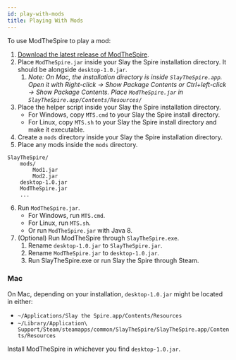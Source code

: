 ```yaml
---
id: play-with-mods
title: Playing With Mods
---
```


To use ModTheSpire to play a mod:

1. [Download the latest release of ModTheSpire](https://github.com/kiooeht/ModTheSpire/releases/latest).
1. Place `ModTheSpire.jar` inside your Slay the Spire installation directory. It should be alongside `desktop-1.0.jar`.
    1. *Note: On Mac, the installation directory is inside `SlayTheSpire.app`. Open it with Right-click -> Show Package Contents or Ctrl+left-click -> Show Package Contents. Place `ModTheSpire.jar` in `SlayTheSpire.app/Contents/Resources/`*
1. Place the helper script inside your Slay the Spire installation directory.
    * For Windows, copy `MTS.cmd` to your Slay the Spire install directory.
    * For Linux, copy `MTS.sh` to your Slay the Spire install directory and make it executable.
1. Create a `mods` directory inside your Slay the Spire installation directory.
1. Place any mods inside the `mods` directory.
```
SlayTheSpire/
    mods/
        Mod1.jar
        Mod2.jar
    desktop-1.0.jar
    ModTheSpire.jar
    ...
```
6. Run `ModTheSpire.jar`.
    * For Windows, run `MTS.cmd`.
    * For Linux, run `MTS.sh`.
    * Or run `ModTheSpire.jar` with Java 8.
1. (Optional) Run ModTheSpire through `SlayTheSpire.exe`.
    1. Rename `desktop-1.0.jar` to `SlayTheSpire.jar`.
    1. Rename `ModTheSpire.jar` to `desktop-1.0.jar`.
    1. Run SlayTheSpire.exe or run Slay the Spire through Steam.

### Mac
On Mac, depending on your installation, `desktop-1.0.jar` might be located in either:
* `~/Applications/Slay the Spire.app/Contents/Resources`
* `~/Library/Application\ Support/Steam/steamapps/common/SlayTheSpire/SlayTheSpire.app/Contents/Resources`

Install ModTheSpire in whichever you find `desktop-1.0.jar`.
